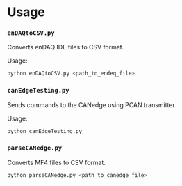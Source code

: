 # Usage

### `enDAQtoCSV.py`

Converts enDAQ IDE files to CSV format.

Usage:

```bash
python enDAQtoCSV.py <path_to_endeq_file>
```

### `canEdgeTesting.py`

Sends commands to the CANedge using PCAN transmitter

Usage:

```bash
python canEdgeTesting.py
```

### `parseCANedge.py`

Converts MF4 files to CSV format.

```bash
python parseCANedge.py <path_to_canedge_file>
```
